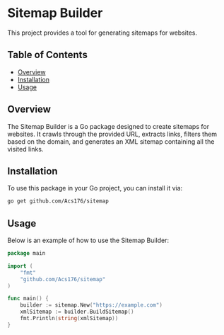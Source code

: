 # Sitemap Builder

This project provides a tool for generating sitemaps for websites.

## Table of Contents
- [Overview](#overview)
- [Installation](#installation)
- [Usage](#usage)

## Overview
The Sitemap Builder is a Go package designed to create sitemaps for websites. It crawls through the provided URL, extracts links, filters them based on the domain, and generates an XML sitemap containing all the visited links.

## Installation
To use this package in your Go project, you can install it via:

```bash
go get github.com/Acs176/sitemap
```

## Usage
Below is an example of how to use the Sitemap Builder:

```go
package main

import (
    "fmt"
    "github.com/Acs176/sitemap"
)

func main() {
    builder := sitemap.New("https://example.com")
    xmlSitemap := builder.BuildSitemap()
    fmt.Println(string(xmlSitemap))
}
```
